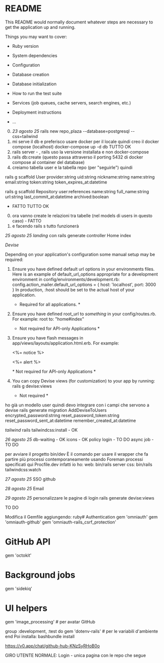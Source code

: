 # README

This README would normally document whatever steps are necessary to get the
application up and running.

Things you may want to cover:

* Ruby version

* System dependencies

* Configuration

* Database creation

* Database initialization

* How to run the test suite

* Services (job queues, cache servers, search engines, etc.)

* Deployment instructions

* ...

0. _23 agosto 25_ rails new repo_plaza --database=postgresql --css=tailwind
0. mi serve il db e preferisco usare docker per il locale
quindi creo il docker compose (localhost)
docker-compose up -d db TUTTO OK
0. rails server - , rails uso la versione installata e non docker-compose
0. rails db:create (questo passa attraverso il porting 5432 di docker compose al container del database)
0. creiamo tabella user e la tabella repo (per "seguirle")
quindi 

rails g scaffold User provider:string uid:string nickname:string name:string email:string token:string token_expires_at:datetime

rails g scaffold Repository user:references name:string full_name:string url:string last_commit_at:datetime archived:boolean

- FATTO TUTTO OK
0. ora vanno create le relazioni tra tabelle (nel models di users in questo caso) - FATTO
0. e facendo rails s tutto funzionerà



_25 agosto 25_
*landing* con rails generate controller Home index

*Devise*

Depending on your application's configuration some manual setup may be required:

  1. Ensure you have defined default url options in your environments files. Here
     is an example of default_url_options appropriate for a development environment
     in config/environments/development.rb:
       config.action_mailer.default_url_options = { host: 'localhost', port: 3000 }
     In production, :host should be set to the actual host of your application.
     * Required for all applications. *

  2. Ensure you have defined root_url to *something* in your config/routes.rb.
     For example:
       root to: "home#index"
     * Not required for API-only Applications *

  3. Ensure you have flash messages in app/views/layouts/application.html.erb.
     For example:
       <p class="notice"><%= notice %></p>
       <p class="alert"><%= alert %></p>
     * Not required for API-only Applications *

  4. You can copy Devise views (for customization) to your app by running:
       rails g devise:views
     * Not required *

ho già un modello user quindi devo integrare con i campi che servono a devise
rails generate migration AddDeviseToUsers encrypted_password:string reset_password_token:string reset_password_sent_at:datetime remember_created_at:datetime

*tailwind* rails tailwindcss:install - OK



_26 agosto 25_
db-waiting - OK
icons - OK 
policy login - TO DO
async job - TO DO

per avviare il progetto bin/dev
È il comando per usare il wrapper che fa partire più processi contemporaneamente usando Foreman
processi specificati qui Procfile.dev
infatti io ho:
web: bin/rails server
css: bin/rails tailwindcss:watch

_27 agosto 25_
SSO github

_28 agosto 25_
Email 

_29 agosto 25_
personalizzare le pagine di login
rails generate devise:views




TO DO 

Modifica il Gemfile aggiungendo:
ruby# Authentication
gem 'omniauth'
gem 'omniauth-github'
gem 'omniauth-rails_csrf_protection'

# GitHub API
gem 'octokit'

# Background jobs
gem 'sidekiq'

# UI helpers
gem 'image_processing' # per avatar GitHub

group :development, :test do
  gem 'dotenv-rails' # per le variabili d'ambiente
end
Poi installa:
bashbundle install


https://v0.app/chat/github-hub-KNzSyRHoB0o


GIRO UTENTE NORMALE:
Login - unica pagina con le repo che segue 
